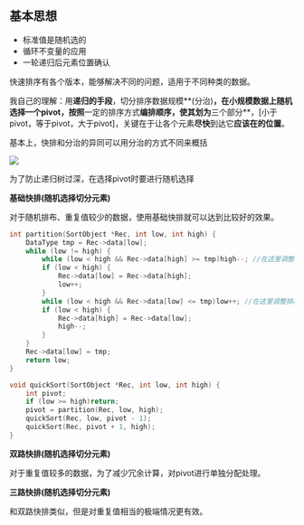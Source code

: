 ## 基本思想

* 标准值是随机选的
* 循环不变量的应用
* 一轮递归后元素位置确认

快速排序有各个版本，能够解决不同的问题，适用于不同种类的数据。

我自己的理解：用**递归的手段**，切分排序数据规模**(分治)**，在小规模数据上随机选择一个pivot，按照**一定的排序方式**编排顺序，使其划为**三个部分**，[小于pivot，等于pivot，大于pivot]，关键在于让各个元素**尽快**到达它**应该在的位置**。


基本上，快排和分治的异同可以用分治的方式不同来概括

![](http://pic.netpunk.space/images/2022/10/25/20221025174016.png)

为了防止递归树过深，在选择pivot时要进行随机选择

**基础快排(随机选择切分元素)**

对于随机排布、重复值较少的数据，使用基础快排就可以达到比较好的效果。

~~~C++
int partition(SortObject *Rec, int low, int high) {
    DataType tmp = Rec->data[low];
    while (low != high) {
        while (low < high && Rec->data[high] >= tmp)high--; //在这里调整排序的顺序
        if (low < high) {
            Rec->data[low] = Rec->data[high];
            low++;
        }
        while (low < high && Rec->data[low] <= tmp)low++; //在这里调整排序的顺序
        if (low < high) {
            Rec->data[high] = Rec->data[low];
            high--;
        }
    }
    Rec->data[low] = tmp;
    return low;
}

void quickSort(SortObject *Rec, int low, int high) {
    int pivot;
    if (low >= high)return;
    pivot = partition(Rec, low, high);
    quickSort(Rec, low, pivot - 1);
    quickSort(Rec, pivot + 1, high);
}
~~~

**双路快排(随机选择切分元素)**

对于重复值较多的数据，为了减少冗余计算，对pivot进行单独分配处理。





**三路快排(随机选择切分元素)**

和双路快排类似，但是对重复值相当的极端情况更有效。





